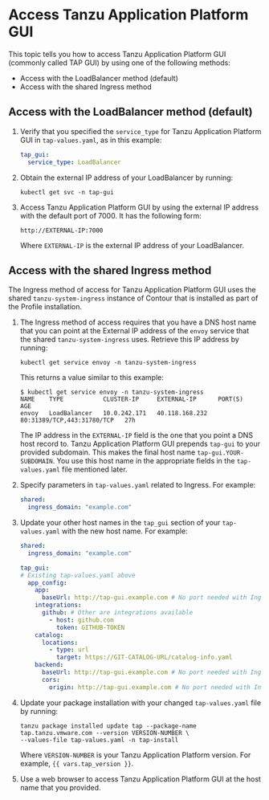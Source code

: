 # Access Tanzu Application Platform GUI

This topic tells you how to access Tanzu Application Platform GUI (commonly called TAP GUI) by using
one of the following methods:

- Access with the LoadBalancer method (default)
- Access with the shared Ingress method

## <a id="lb-method"></a> Access with the LoadBalancer method (default)

1. Verify that you specified the `service_type` for Tanzu Application Platform GUI in
   `tap-values.yaml`, as in this example:

    ```yaml
    tap_gui:
      service_type: LoadBalancer
    ```

2. Obtain the external IP address of your LoadBalancer by running:

    ```console
    kubectl get svc -n tap-gui
    ```

3. Access Tanzu Application Platform GUI by using the external IP address with the default port of 7000.
   It has the following form:

    ```text
    http://EXTERNAL-IP:7000
    ```

    Where `EXTERNAL-IP` is the external IP address of your LoadBalancer.

## <a id="ingress-method"></a> Access with the shared Ingress method

The Ingress method of access for Tanzu Application Platform GUI uses the shared
`tanzu-system-ingress` instance of Contour that is installed as part of the Profile installation.

1. The Ingress method of access requires that you have a DNS host name that you can point at the
   External IP address of the `envoy` service that the shared `tanzu-system-ingress` uses. Retrieve
   this IP address by running:

    ```console
    kubectl get service envoy -n tanzu-system-ingress
    ```

    This returns a value similar to this example:

    ```console
    $ kubectl get service envoy -n tanzu-system-ingress
    NAME    TYPE           CLUSTER-IP     EXTERNAL-IP      PORT(S)                      AGE
    envoy   LoadBalancer   10.0.242.171   40.118.168.232   80:31389/TCP,443:31780/TCP   27h
    ```

    The IP address in the `EXTERNAL-IP` field is the one that you point a DNS host record to.
    Tanzu Application Platform GUI prepends `tap-gui` to your provided subdomain.
    This makes the final host name `tap-gui.YOUR-SUBDOMAIN`.
    You use this host name in the appropriate fields in the `tap-values.yaml` file mentioned later.

1. Specify parameters in `tap-values.yaml` related to Ingress. For example:

    ```yaml
    shared:
      ingress_domain: "example.com"
    ```

1. Update your other host names in the `tap_gui` section of your `tap-values.yaml` with the new host
   name. For example:

    ```yaml
    shared:
      ingress_domain: "example.com"

    tap_gui:
    # Existing tap-values.yaml above
      app_config:
        app:
          baseUrl: http://tap-gui.example.com # No port needed with Ingress
        integrations:
          github: # Other are integrations available
            - host: github.com
              token: GITHUB-TOKEN
        catalog:
          locations:
            - type: url
              target: https://GIT-CATALOG-URL/catalog-info.yaml
        backend:
          baseUrl: http://tap-gui.example.com # No port needed with Ingress
          cors:
            origin: http://tap-gui.example.com # No port needed with Ingress
    ```

1. Update your package installation with your changed `tap-values.yaml` file by running:

    ```console
    tanzu package installed update tap --package-name tap.tanzu.vmware.com --version VERSION-NUMBER \
    --values-file tap-values.yaml -n tap-install
    ```

    Where `VERSION-NUMBER` is your Tanzu Application Platform version. For example,
    `{{ vars.tap_version }}`.

1. Use a web browser to access Tanzu Application Platform GUI at the host name that you provided.

